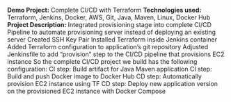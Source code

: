 **Demo Project:**
Complete CI/CD with Terraform
**Technologies used:**
Terraform, Jenkins, Docker, AWS, Git, Java, Maven, Linux, Docker Hub
**Project Description:**
Integrated provisioning stage into complete CI/CD Pipeline to automate provisioning server instead of
deploying an existing server
Created SSH Key Pair
Installed Terraform inside Jenkins container
Added Terraform configuration to application’s git repository
Adjusted Jenkinsfile to add “provision” step to the CI/CD pipeline that provisions EC2 instance
So the complete CI/CD project we build has the following configuration:
CI step: Build artifact for Java Maven application
CI step: Build and push Docker image to Docker Hub
CD step: Automatically provision EC2 instance using TF
CD step: Deploy new application version on the provisioned EC2 instance with Docker Compose
